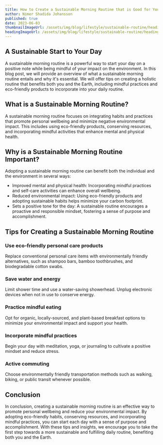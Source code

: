 ```yaml
---
title: How to Create a Sustainable Morning Routine that is Good for You and the Earth
author: Nimer Shadida Johansson
published: true
date: 2023-06-03
thumbnailImageUrl: /assets/img/blog/lifestyle/sustainable-routine/heading.jpg
headingImageUrl: /assets/img/blog/lifestyle/sustainable-routine/heading.jpg
---
```


## A Sustainable Start to Your Day

A sustainable morning routine is a powerful way to start your day on a positive note while being mindful of your impact on the environment. In this blog post, we will provide an overview of what a sustainable morning routine entails and why it's essential. We will offer tips on creating a holistic routine that benefits both you and the Earth, including mindful practices and eco-friendly products to incorporate into your daily routine.

## What is a Sustainable Morning Routine?

A sustainable morning routine focuses on integrating habits and practices that promote personal wellbeing and minimize negative environmental impact. This includes using eco-friendly products, conserving resources, and incorporating mindful activities that enhance mental and physical health.

## Why is a Sustainable Morning Routine Important?

Adopting a sustainable morning routine can benefit both the individual and the environment in several ways:
- Improved mental and physical health: Incorporating mindful practices and self-care activities can enhance overall wellbeing.
- Reduced environmental impact: Using eco-friendly products and adopting sustainable habits helps minimize your carbon footprint.
- Sets a positive tone for the day: A sustainable routine encourages a proactive and responsible mindset, fostering a sense of purpose and accomplishment.

## Tips for Creating a Sustainable Morning Routine

### Use eco-friendly personal care products

Replace conventional personal care items with environmentally friendly alternatives, such as shampoo bars, bamboo toothbrushes, and biodegradable cotton swabs.

### Save water and energy

Limit shower time and use a water-saving showerhead. Unplug electronic devices when not in use to conserve energy.

### Practice mindful eating

Opt for organic, locally-sourced, and plant-based breakfast options to minimize your environmental impact and support your health.

### Incorporate mindful practices

Begin your day with meditation, yoga, or journaling to cultivate a positive mindset and reduce stress.

### Active commuting

Choose environmentally friendly transportation methods such as walking, biking, or public transit whenever possible.

## Conclusion

In conclusion, creating a sustainable morning routine is an effective way to promote personal wellbeing and reduce your environmental impact. By adopting eco-friendly habits, conserving resources, and incorporating mindful practices, you can start each day with a sense of purpose and accomplishment. With these tips and insights, we encourage you to take the first step towards a more sustainable and fulfilling daily routine, benefiting both you and the Earth.
